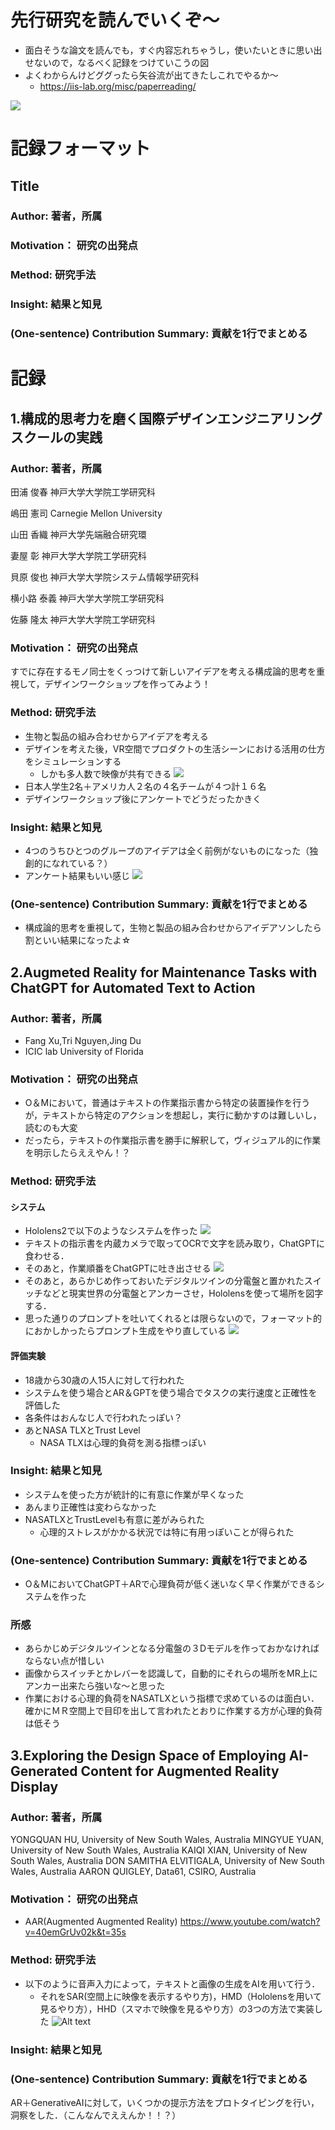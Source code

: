 # 先行研究を読んでいくぞ～
- 面白そうな論文を読んでも，すぐ内容忘れちゃうし，使いたいときに思い出せないので，なるべく記録をつけていこうの図
- よくわからんけどググったら矢谷流が出てきたしこれでやるか～
  - https://iis-lab.org/misc/paperreading/

![](20230727211658.png)

# 記録フォーマット
## Title
### Author: 著者，所属
### Motivation： 研究の出発点
### Method: 研究手法
### Insight: 結果と知見
### (One-sentence) Contribution Summary: 貢献を1行でまとめる

# 記録

## 1.構成的思考力を磨く国際デザインエンジニアリングスクールの実践
### Author: 著者，所属
田浦 俊春
神戸大学大学院工学研究科

嶋田 憲司
Carnegie Mellon University

山田 香織
神戸大学先端融合研究環

妻屋 彰
神戸大学大学院工学研究科

貝原 俊也
神戸大学大学院システム情報学研究科

横小路 泰義
神戸大学大学院工学研究科

佐藤 隆太
神戸大学大学院工学研究科
### Motivation： 研究の出発点
すでに存在するモノ同士をくっつけて新しいアイデアを考える構成論的思考を重視して，デザインワークショップを作ってみよう！
### Method: 研究手法
- 生物と製品の組み合わせからアイデアを考える
- デザインを考えた後，VR空間でプロダクトの生活シーンにおける活用の仕方をシミュレーションする
  - しかも多人数で映像が共有できる
![](images/20230727212754.png)
- 日本人学生2名＋アメリカ人２名の４名チームが４つ計１６名
- デザインワークショップ後にアンケートでどうだったかきく
### Insight: 結果と知見
- 4つのうちひとつのグループのアイデアは全く前例がないものになった（独創的になれている？）
- アンケート結果もいい感じ
![](20230727213156.png)
### (One-sentence) Contribution Summary: 貢献を1行でまとめる
- 構成論的思考を重視して，生物と製品の組み合わせからアイデアソンしたら割といい結果になったよ☆

## 2.Augmeted Reality for Maintenance Tasks with ChatGPT for Automated Text to Action
### Author: 著者，所属
- Fang Xu,Tri Nguyen,Jing Du
- ICIC lab University of Florida
### Motivation： 研究の出発点
- O＆Mにおいて，普通はテキストの作業指示書から特定の装置操作を行うが，テキストから特定のアクションを想起し，実行に動かすのは難しいし，読むのも大変
- だったら，テキストの作業指示書を勝手に解釈して，ヴィジュアル的に作業を明示したらええやん！？
### Method: 研究手法
#### システム
- Hololens2で以下のようなシステムを作った
![](20230729205952.png)
- テキストの指示書を内蔵カメラで取ってOCRで文字を読み取り，ChatGPTに食わせる．
- そのあと，作業順番をChatGPTに吐き出させる
![](20230729210139.png)
- そのあと，あらかじめ作っておいたデジタルツインの分電盤と置かれたスイッチなどと現実世界の分電盤とアンカーさせ，Hololensを使って場所を図字する．
- 思った通りのプロンプトを吐いてくれるとは限らないので，フォーマット的におかしかったらプロンプト生成をやり直している
![](20230729210517.png)
#### 評価実験
- 18歳から30歳の人15人に対して行われた
- システムを使う場合とAR＆GPTを使う場合でタスクの実行速度と正確性を評価した
- 各条件はおんなじ人で行われたっぽい？
- あとNASA TLXとTrust Level
  - NASA TLXは心理的負荷を測る指標っぽい
### Insight: 結果と知見
- システムを使った方が統計的に有意に作業が早くなった
- あんまり正確性は変わらなかった
- NASATLXとTrustLevelも有意に差がみられた
  - 心理的ストレスがかかる状況では特に有用っぽいことが得られた
### (One-sentence) Contribution Summary: 貢献を1行でまとめる
- O＆MにおいてChatGPT＋ARで心理負荷が低く迷いなく早く作業ができるシステムを作った

### 所感
- あらかじめデジタルツインとなる分電盤の３Dモデルを作っておかなければならない点が惜しい
- 画像からスイッチとかレバーを認識して，自動的にそれらの場所をMR上にアンカー出来たら強いな～と思った
- 作業における心理的負荷をNASATLXという指標で求めているのは面白い．確かにＭＲ空間上で目印を出して言われたとおりに作業する方が心理的負荷は低そう

## 3.Exploring the Design Space of Employing AI-Generated Content for Augmented Reality Display
### Author: 著者，所属
YONGQUAN HU, University of New South Wales, Australia
MINGYUE YUAN, University of New South Wales, Australia
KAIQI XIAN, University of New South Wales, Australia
DON SAMITHA ELVITIGALA, University of New South Wales, Australia
AARON QUIGLEY, Data61, CSIRO, Australia

### Motivation： 研究の出発点
- AAR(Augmented Augmented Reality)
  https://www.youtube.com/watch?v=40emGrUv02k&t=35s
   
### Method: 研究手法
- 以下のように音声入力によって，テキストと画像の生成をAIを用いて行う．
  - それをSAR(空間上に映像を表示するやり方)，HMD（Hololensを用いて見るやり方），HHD（スマホで映像を見るやり方）の3つの方法で実装した
![Alt text](image.png)


### Insight: 結果と知見
### (One-sentence) Contribution Summary: 貢献を1行でまとめる
AR＋GenerativeAIに対して，いくつかの提示方法をプロトタイピングを行い，洞察をした．（こんなんでええんか！！？）

